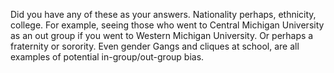 Did you have any of these as your answers. Nationality perhaps, ethnicity,
college. For example, seeing those who went to Central Michigan University as
an out group if you went to Western Michigan University. Or perhaps a
fraternity or sorority. Even gender Gangs and cliques at school, are all
examples of potential in-group/out-group bias.
